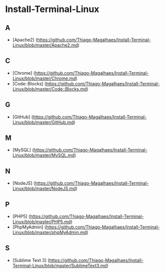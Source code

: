 # Install-Terminal-Linux


## A
* [Apache2] (https://github.com/Thiago-Magalhaes/Install-Terminal-Linux/blob/master/Apache2.md)


## C
* [Chrome] (https://github.com/Thiago-Magalhaes/Install-Terminal-Linux/blob/master/Chrome.md)
* [Code::Blocks] (https://github.com/Thiago-Magalhaes/Install-Terminal-Linux/blob/master/Code::Blocks.md)


## G
* [GitHub] (https://github.com/Thiago-Magalhaes/Install-Terminal-Linux/blob/master/GitHub.md)


## M
* [MySQL] (https://github.com/Thiago-Magalhaes/Install-Terminal-Linux/blob/master/MySQL.md)


## N
* [NodeJS] (https://github.com/Thiago-Magalhaes/Install-Terminal-Linux/blob/master/NodeJS.md)


## P
* [PHP5] (https://github.com/Thiago-Magalhaes/Install-Terminal-Linux/blob/master/PHP5.md)
* [PhpMyAdmin] (https://github.com/Thiago-Magalhaes/Install-Terminal-Linux/blob/master/phpMyAdmin.md)


## S
* [Sublime Text 3] (https://github.com/Thiago-Magalhaes/Install-Terminal-Linux/blob/master/SublimeText3.md)